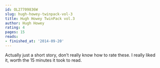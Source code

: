 ```yaml
---
id: OL27709836W
slug: hugh-howey-twinpack-vol-3
title: Hugh Howey TwinPack vol.3
author: Hugh Howey
rating: 4
pages: 15
reads:
- finished_at: '2014-09-20'
---
```

Actually just a short story, don't really know how to rate these. I really liked it, worth the 15 minutes it took to read.
